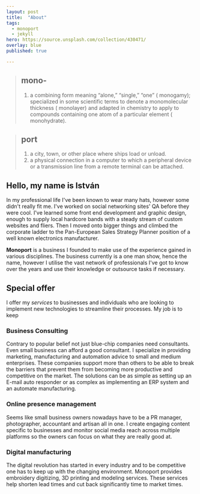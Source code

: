 ```yaml
---
layout: post
title:  "About"
tags:
  - monoport
  - jekyll
hero: https://source.unsplash.com/collection/430471/
overlay: blue
published: true

---
```



> ## mono-
> 1. a combining form meaning “alone,” “single,” “one” ( monogamy); specialized in some scientific terms to denote a monomolecular thickness ( monolayer) and adapted in chemistry to apply to compounds containing one atom of a particular element ( monohydrate).

> ## port
> 1. a city, town, or other place where ships load or unload.
> 2. a physical connection in a computer to which a peripheral device or a transmission line from a remote terminal can be attached.

## Hello, my name is István

In my professional life I've been known to wear many hats, however some didn't really fit me. I've  worked on social networking sites' QA before they were cool. I've learned some front end development and graphic design, enough to supply local hardcore bands with a steady stream of custom websites and fliers. Then I moved onto bigger things and climbed the corporate ladder to the Pan-European Sales Strategy Planner position of a well known electronics manufacturer.

**Monoport** is a business I founded to make use of the experience gained in various disciplines. The business currently is a one man show, hence the name, however I utilise the vast network of professionals I've got to know over the years and use their knowledge or outsource tasks if necessary.

## Special offer

I offer my *services* to businesses and individuals who are looking to implement new technologies to streamline their processes. My job is to keep 

### Business Consulting
Contrary to popular belief not just blue-chip companies need consultants. Even small business can afford a good consultant. I specialize in providing marketing, manufacturing and automation advice to small and medium enterprises. These companies support more than others to be able to break the barriers that prevent them from becoming more productive and competitive on the market. The solutions can be as simple as setting up an E-mail auto responder or as complex as implementing an ERP system and an automate manufacturing.

### Online presence management
Seems like small business owners nowadays have to be a PR manager, photographer, accountant and artisan all in one. I create engaging content specific to businesses and monitor social media reach across multiple platforms so the owners can focus on what they are really good at.


### Digital manufacturing
The digital revolution has started in every industry and to be competitive one has to keep up with the changing environment. Monoport provides embroidery digitizing, 3D printing and modeling services. These services help shorten lead times and cut back significantly time to market times.



